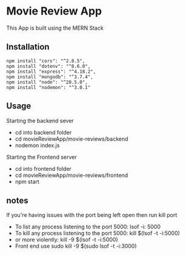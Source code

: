 # Movie Review App

This App is built using the MERN Stack

## Installation

```npm
npm install "cors": "^2.8.5",
npm install "dotenv": "^8.6.0",
npm install "express": "^4.18.2",
npm install "mongodb": "^3.7.4",
npm install "node": "^20.5.0",
npm install "nodemon": "^3.0.1"
```

## Usage

Starting the backend sever
 - cd into backend folder
 - cd movieReviewApp/movie-reviews/backend
 - nodemon index.js

Starting the Frontend server
 - cd into frontend folder
 - cd movieReviewApp/movie-reviews/frontend 
 - npm start

## notes

If you're having issues with the port being left open then run kill port
  - To list any process listening to the port 5000:
    lsof -i: 5000
  - To kill any process listening to the port 5000:
    kill $(lsof -t -i:5000)
  - or more violently:
    kill -9 $(lsof -t -i:5000)
  - Front end use 
    sudo kill -9 $(sudo lsof -t -i:3000)
